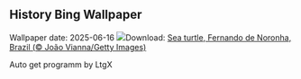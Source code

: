 ## History Bing Wallpaper
Wallpaper date: 2025-06-16
![](https://www.bing.com/th?id=OHR.SeaTurtleBrazil_EN-GB7944725129_UHD.jpg&w=1000)Download: [Sea turtle, Fernando de Noronha, Brazil (© João Vianna/Getty Images)](https://www.bing.com/th?id=OHR.SeaTurtleBrazil_EN-GB7944725129_UHD.jpg)

Auto get programm by LtgX
